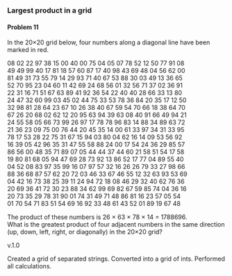 <h3>Largest product in a grid</h3>
<h4>Problem 11</h4>
<p>In the 20×20 grid below, four numbers along a diagonal line have been marked in red.</p>

<p>08 02 22 97 38 15 00 40 00 75 04 05 07 78 52 12 50 77 91 08</br>
49 49 99 40 17 81 18 57 60 87 17 40 98 43 69 48 04 56 62 00</br>
81 49 31 73 55 79 14 29 93 71 40 67 53 88 30 03 49 13 36 65</br>
52 70 95 23 04 60 11 42 69 24 68 56 01 32 56 71 37 02 36 91</br>
22 31 16 71 51 67 63 89 41 92 36 54 22 40 40 28 66 33 13 80</br>
24 47 32 60 99 03 45 02 44 75 33 53 78 36 84 20 35 17 12 50</br>
32 98 81 28 64 23 67 10 26 38 40 67 59 54 70 66 18 38 64 70</br>
67 26 20 68 02 62 12 20 95 63 94 39 63 08 40 91 66 49 94 21</br>
24 55 58 05 66 73 99 26 97 17 78 78 96 83 14 88 34 89 63 72</br>
21 36 23 09 75 00 76 44 20 45 35 14 00 61 33 97 34 31 33 95</br>
78 17 53 28 22 75 31 67 15 94 03 80 04 62 16 14 09 53 56 92</br>
16 39 05 42 96 35 31 47 55 58 88 24 00 17 54 24 36 29 85 57</br>
86 56 00 48 35 71 89 07 05 44 44 37 44 60 21 58 51 54 17 58</br>
19 80 81 68 05 94 47 69 28 73 92 13 86 52 17 77 04 89 55 40</br>
04 52 08 83 97 35 99 16 07 97 57 32 16 26 26 79 33 27 98 66</br>
88 36 68 87 57 62 20 72 03 46 33 67 46 55 12 32 63 93 53 69</br>
04 42 16 73 38 25 39 11 24 94 72 18 08 46 29 32 40 62 76 36</br>
20 69 36 41 72 30 23 88 34 62 99 69 82 67 59 85 74 04 36 16</br>
20 73 35 29 78 31 90 01 74 31 49 71 48 86 81 16 23 57 05 54</br>
01 70 54 71 83 51 54 69 16 92 33 48 61 43 52 01 89 19 67 48</p>

<p>The product of these numbers is 26 × 63 × 78 × 14 = 1788696.</br>
What is the greatest product of four adjacent numbers in the same direction (up, down, left, right, or diagonally) in the 20×20 grid?</p>

<p>v.1.0</p>
<p>Created a grid of separated strings. Converted into a grid of ints. Performed all calculations.</p>